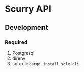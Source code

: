 # Scurry API

## Development

### Required

1. Postgresql
2. direnv
3. sqlx cli: `cargo install sqlx-cli`
